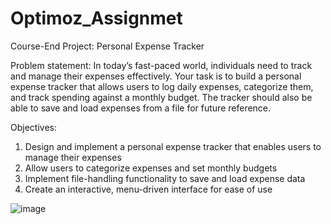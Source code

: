 # Optimoz_Assignmet

Course-End Project: Personal Expense Tracker


Problem statement:
In today’s fast-paced world, individuals need to track and manage their expenses
effectively. Your task is to build a personal expense tracker that allows users to log
daily expenses, categorize them, and track spending against a monthly budget. The
tracker should also be able to save and load expenses from a file for future
reference.


Objectives:
1. Design and implement a personal expense tracker that enables users to
manage their expenses
2. Allow users to categorize expenses and set monthly budgets
3. Implement file-handling functionality to save and load expense data
4. Create an interactive, menu-driven interface for ease of use


![image](https://github.com/user-attachments/assets/bafb9111-924c-4d9d-bff3-ed1e00a34b4f)

